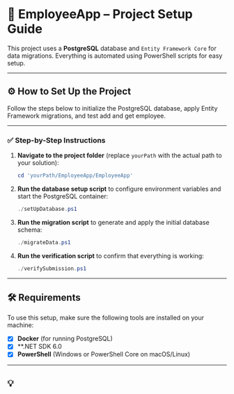 # 📁 EmployeeApp – Project Setup Guide

This project uses a **PostgreSQL** database and `Entity Framework Core` for data migrations. Everything is automated using PowerShell scripts for easy setup.

---

## ⚙️ How to Set Up the Project

Follow the steps below to initialize the PostgreSQL database, apply Entity Framework migrations, and test add and get employee.

---

### ✅ Step-by-Step Instructions

1. **Navigate to the project folder** (replace `yourPath` with the actual path to your solution):

    ```powershell
    cd 'yourPath/EmployeeApp/EmployeeApp'
    ```

2. **Run the database setup script** to configure environment variables and start the PostgreSQL container:

    ```powershell
    ./setUpDatabase.ps1
    ```
    
3. **Run the migration script** to generate and apply the initial database schema:

    ```powershell
    ./migrateData.ps1
    ```

4. **Run the verification script** to confirm that everything is working:

    ```powershell
    ./verifySubmission.ps1
    ```
---

## 🛠️ Requirements

To use this setup, make sure the following tools are installed on your machine:

- [x] **Docker** (for running PostgreSQL)
- [x] **.NET SDK 6.0 
- [x] **PowerShell** (Windows or PowerShell Core on macOS/Linux)

---
## 💡
